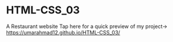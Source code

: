 # HTML-CSS_03
A Restaurant website 
Tap here for a quick preview of my project-> 
https://umarahmad12.github.io/HTML-CSS_03/
